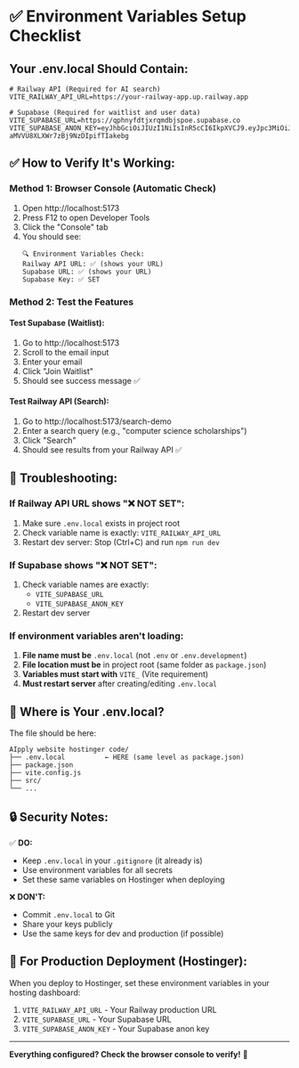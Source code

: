 # ✅ Environment Variables Setup Checklist

## Your .env.local Should Contain:

```env
# Railway API (Required for AI search)
VITE_RAILWAY_API_URL=https://your-railway-app.up.railway.app

# Supabase (Required for waitlist and user data)
VITE_SUPABASE_URL=https://qphnyfdtjxrqmdbjspoe.supabase.co
VITE_SUPABASE_ANON_KEY=eyJhbGciOiJIUzI1NiIsInR5cCI6IkpXVCJ9.eyJpc3MiOiJzdXBhYmFzZSIsInJlZiI6InFwaG55ZmR0anhycW1kYmpzcG9lIiwicm9sZSI6ImFub24iLCJpYXQiOjE3NTIwMTA4NTYsImV4cCI6MjA2NzU4Njg1Nn0.XPqD6vd3TOLk-aMVVU8XLXWr7zBj9NzDIpifTIakebg
```

## ✅ How to Verify It's Working:

### Method 1: Browser Console (Automatic Check)
1. Open http://localhost:5173
2. Press F12 to open Developer Tools
3. Click the "Console" tab
4. You should see:
   ```
   🔍 Environment Variables Check:
   Railway API URL: ✅ (shows your URL)
   Supabase URL: ✅ (shows your URL)
   Supabase Key: ✅ SET
   ```

### Method 2: Test the Features

#### Test Supabase (Waitlist):
1. Go to http://localhost:5173
2. Scroll to the email input
3. Enter your email
4. Click "Join Waitlist"
5. Should see success message ✅

#### Test Railway API (Search):
1. Go to http://localhost:5173/search-demo
2. Enter a search query (e.g., "computer science scholarships")
3. Click "Search"
4. Should see results from your Railway API ✅

## 🐛 Troubleshooting:

### If Railway API URL shows "❌ NOT SET":
1. Make sure `.env.local` exists in project root
2. Check variable name is exactly: `VITE_RAILWAY_API_URL`
3. Restart dev server: Stop (Ctrl+C) and run `npm run dev`

### If Supabase shows "❌ NOT SET":
1. Check variable names are exactly:
   - `VITE_SUPABASE_URL`
   - `VITE_SUPABASE_ANON_KEY`
2. Restart dev server

### If environment variables aren't loading:
1. **File name must be** `.env.local` (not `.env` or `.env.development`)
2. **File location must be** in project root (same folder as `package.json`)
3. **Variables must start with** `VITE_` (Vite requirement)
4. **Must restart server** after creating/editing `.env.local`

## 📍 Where is Your .env.local?

The file should be here:
```
AIpply website hostinger code/
├── .env.local          ← HERE (same level as package.json)
├── package.json
├── vite.config.js
├── src/
└── ...
```

## 🔒 Security Notes:

✅ **DO:**
- Keep `.env.local` in your `.gitignore` (it already is)
- Use environment variables for all secrets
- Set these same variables on Hostinger when deploying

❌ **DON'T:**
- Commit `.env.local` to Git
- Share your keys publicly
- Use the same keys for dev and production (if possible)

## 🚀 For Production Deployment (Hostinger):

When you deploy to Hostinger, set these environment variables in your hosting dashboard:
1. `VITE_RAILWAY_API_URL` - Your Railway production URL
2. `VITE_SUPABASE_URL` - Your Supabase URL
3. `VITE_SUPABASE_ANON_KEY` - Your Supabase anon key

---

**Everything configured? Check the browser console to verify!** 🎉

